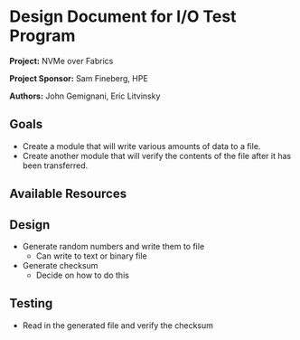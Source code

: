 
# Design Document for I/O Test Program

**Project:** NVMe over Fabrics

**Project Sponsor:** Sam Fineberg, HPE

**Authors:** John Gemignani, Eric Litvinsky

## Goals
* Create a module that will write various amounts of data to a file.
* Create another module that will verify the contents of the file after it has been transferred. 

## Available Resources

## Design
* Generate random numbers and write them to file
  * Can write to text or binary file
* Generate checksum 
  * Decide on how to do this

## Testing
* Read in the generated file and verify the checksum
